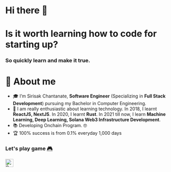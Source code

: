 # Hi there 👋

# Is it worth learning how to code for starting up?
### So quickly learn and make it true.

# 🚀 About me

- 🎓 I’m Sirisak Chantanate, **Software Engineer** (Specializing in **Full Stack Development**) pursuing my Bachelor in Computer Engineering.
- 🌱 I am really enthusiastic about learning technology. In 2018, I learnt **ReactJS, NextJS**. In 2020, I learnt **Rust**. In 2021 till now, I learn **Machine Learning, Deep Learning, Solana Web3 Infrastructure Development**.
- 📚 Developing Onchain Program. 🤓
- 🏆 100% success is from 0.1% everyday 1,000 days


### Let's play game [🎮](https://openmymai.github.io/seahorse.html)

<a href="https://www.buymeacoffee.com/maicmi">
  <img src="https://cdn.buymeacoffee.com/buttons/v2/default-yellow.png" alt="Buy Me a Coffee" height="25">
</a>
